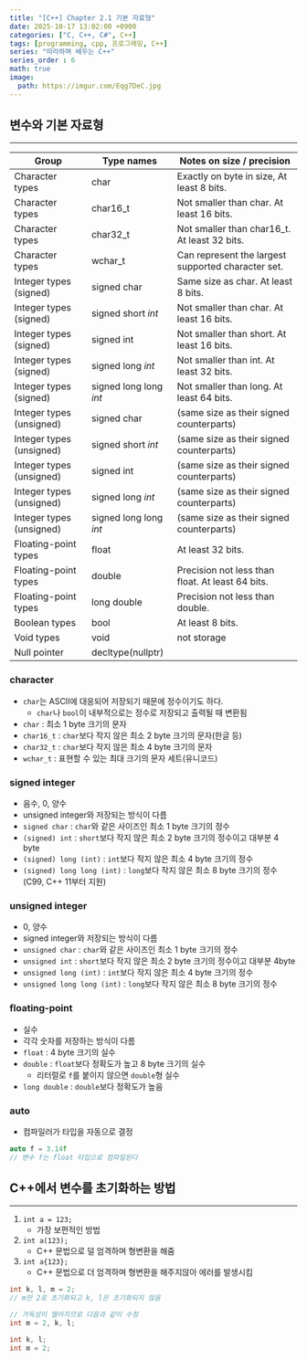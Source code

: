 ```yaml
---
title: "[C++] Chapter 2.1 기본 자료형"
date: 2025-10-17 13:02:00 +0900
categories: ["C, C++, C#", C++]
tags: [programming, cpp, 프로그래밍, C++]
series: "따라하며 배우는 C++"
series_order : 6
math: true
image:
  path: https://imgur.com/Eqg7DeC.jpg
---
```


## 변수와 기본 자료형

---

| Group                    | Type names             | Notes on size / precision                          |
| ------------------------ | ---------------------- | -------------------------------------------------- |
| Character types          | char                   | Exactly on byte in size, At least 8 bits.          |
| Character types          | char16_t               | Not smaller than char. At least 16 bits.           |
| Character types          | char32_t               | Not smaller than char16_t. At least 32 bits.       |
| Character types          | wchar_t                | Can represent the largest supported character set. |
| Integer types (signed)   | signed char            | Same size as char. At least 8 bits.                |
| Integer types (signed)   | signed short *int*     | Not smaller than char. At least 16 bits.           |
| Integer types (signed)   | signed int             | Not smaller than short. At least 16 bits.          |
| Integer types (signed)   | signed long *int*      | Not smaller than int. At least 32 bits.            |
| Integer types (signed)   | signed long long *int* | Not smaller than long. At least 64 bits.           |
| Integer types (unsigned) | signed char            | (same size as their signed counterparts)           |
| Integer types (unsigned) | signed short *int*     | (same size as their signed counterparts)           |
| Integer types (unsigned) | signed int             | (same size as their signed counterparts)           |
| Integer types (unsigned) | signed long *int*      | (same size as their signed counterparts)           |
| Integer types (unsigned) | signed long long *int* | (same size as their signed counterparts)           |
| Floating-point types     | float                  | At least 32 bits.                                  |
| Floating-point types     | double                 | Precision not less than float. At least 64 bits.   |
| Floating-point types     | long double            | Precision not less than double.                    |
| Boolean types            | bool                   | At least 8 bits.                                   |
| Void types               | void                   | not storage                                        |
| Null pointer             | decltype(nullptr)      |                                                    |

### character

- `char`는 ASCII에 대응되어 저장되기 때문에 정수이기도 하다.
  - `char`나 `bool`이 내부적으로는 정수로 저장되고 출력될 때 변환됨
- `char` : 최소 1 byte 크기의 문자
- `char16_t` : `char`보다 작지 않은 최소 2 byte 크기의 문자(한글 등)
- `char32_t` : `char`보다 작지 않은 최소 4 byte 크기의 문자
- `wchar_t` : 표현할 수 있는 최대 크기의 문자 세트(유니코드)

### signed integer

- 음수, 0, 양수
- unsigned integer와 저장되는 방식이 다름
- `signed char` : `char`와 같은 사이즈인 최소 1 byte 크기의 정수
- `(signed) int` : `short`보다 작지 않은 최소 2 byte 크기의 정수이고 대부분 4 byte
- `(signed) long (int)` : `int`보다 작지 않은 최소 4 byte 크기의 정수
- `(signed) long long (int)` : `long`보다 작지 않은 최소 8 byte 크기의 정수(C99, C++ 11부터 지원)

### unsigned integer

- 0, 양수
- signed integer와 저장되는 방식이 다름
- `unsigned char` : `char`와 같은 사이즈인 최소 1 byte 크기의 정수
- `unsigned int` : `short`보다 작지 않은 최소 2 byte 크기의 정수이고 대부분 4byte
- `unsigned long (int)` : `int`보다 작지 않은 최소 4 byte 크기의 정수
- `unsigned long long (int)` : `long`보다 작지 않은 최소 8 byte 크기의 정수

### floating-point

- 실수
- 각각 숫자를 저장하는 방식이 다름
- `float` : 4 byte 크기의 실수
- `double` : `float`보다 정확도가 높고 8 byte 크기의 실수
  - 리터럴로 `f`를 붙이지 않으면 `double`형 실수
- `long double` : `double`보다 정확도가 높음

### auto

- 컴파일러가 타입을 자동으로 결정

```cpp
auto f = 3.14f
// 변수 f는 float 타입으로 컴파일된다
```

## C++에서 변수를 초기화하는 방법

---

1. `int a = 123;`
   - 가장 보편적인 방법
2. `int a(123);`
   - C++ 문법으로 덜 엄격하며 형변환을 해줌
3. `int a{123};`
   - C++ 문법으로 더 엄격하며 형변환을 해주지않아 에러를 발생시킴

```cpp
int k, l, m = 2;
// m만 2로 초기화되고 k, l은 초기화되지 않음

// 가독성이 떨어지므로 다음과 같이 수정
int m = 2, k, l;

int k, l;
int m = 2;
```
